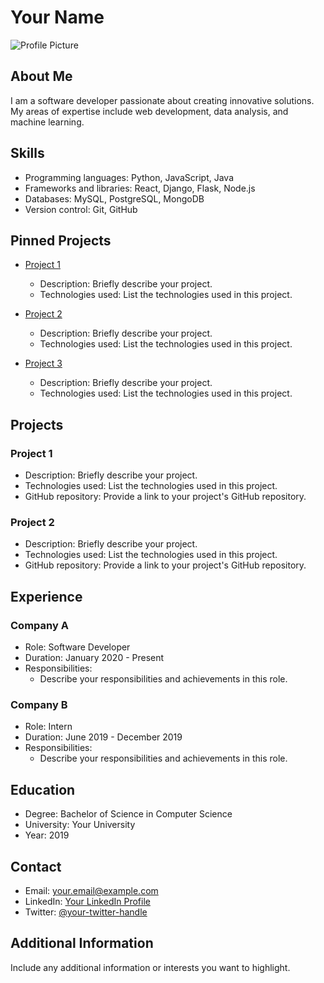 # Your Name

![Profile Picture](https://github.com/your-username.png) <!-- Replace `your-username` with your GitHub username -->

## About Me

I am a software developer passionate about creating innovative solutions. My areas of expertise include web development, data analysis, and machine learning.

## Skills

- Programming languages: Python, JavaScript, Java
- Frameworks and libraries: React, Django, Flask, Node.js
- Databases: MySQL, PostgreSQL, MongoDB
- Version control: Git, GitHub

## Pinned Projects

- [Project 1](https://github.com/your-username/project-1)
  - Description: Briefly describe your project.
  - Technologies used: List the technologies used in this project.

- [Project 2](https://github.com/your-username/project-2)
  - Description: Briefly describe your project.
  - Technologies used: List the technologies used in this project.

- [Project 3](https://github.com/your-username/project-3)
  - Description: Briefly describe your project.
  - Technologies used: List the technologies used in this project.

## Projects

### Project 1

- Description: Briefly describe your project.
- Technologies used: List the technologies used in this project.
- GitHub repository: Provide a link to your project's GitHub repository.

### Project 2

- Description: Briefly describe your project.
- Technologies used: List the technologies used in this project.
- GitHub repository: Provide a link to your project's GitHub repository.

## Experience

### Company A

- Role: Software Developer
- Duration: January 2020 - Present
- Responsibilities:
  - Describe your responsibilities and achievements in this role.

### Company B

- Role: Intern
- Duration: June 2019 - December 2019
- Responsibilities:
  - Describe your responsibilities and achievements in this role.

## Education

- Degree: Bachelor of Science in Computer Science
- University: Your University
- Year: 2019

## Contact

- Email: your.email@example.com
- LinkedIn: [Your LinkedIn Profile](https://www.linkedin.com/in/your-linkedin-profile)
- Twitter: [@your-twitter-handle](https://twitter.com/your-twitter-handle)

## Additional Information

Include any additional information or interests you want to highlight.
